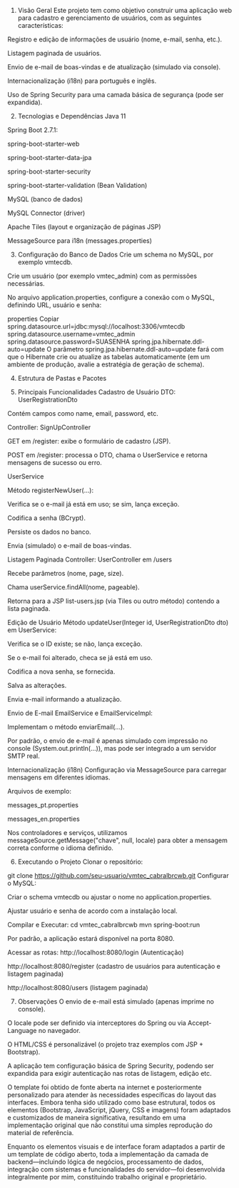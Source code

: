 1. Visão Geral
Este projeto tem como objetivo construir uma aplicação web para cadastro e gerenciamento de usuários, com as seguintes características:

Registro e edição de informações de usuário (nome, e-mail, senha, etc.).

Listagem paginada de usuários.

Envio de e-mail de boas-vindas e de atualização (simulado via console).

Internacionalização (i18n) para português e inglês.

Uso de Spring Security para uma camada básica de segurança (pode ser expandida).

2. Tecnologias e Dependências
Java 11

Spring Boot 2.7.1:

spring-boot-starter-web

spring-boot-starter-data-jpa

spring-boot-starter-security

spring-boot-starter-validation (Bean Validation)

MySQL (banco de dados)

MySQL Connector (driver)

Apache Tiles (layout e organização de páginas JSP)

MessageSource para i18n (messages.properties)

3. Configuração do Banco de Dados
Crie um schema no MySQL, por exemplo vmtecdb.

Crie um usuário (por exemplo vmtec_admin) com as permissões necessárias.

No arquivo application.properties, configure a conexão com o MySQL, definindo URL, usuário e senha:

properties
Copiar
spring.datasource.url=jdbc:mysql://localhost:3306/vmtecdb
spring.datasource.username=vmtec_admin
spring.datasource.password=SUASENHA
spring.jpa.hibernate.ddl-auto=update
O parâmetro spring.jpa.hibernate.ddl-auto=update fará com que o Hibernate crie ou atualize as tabelas automaticamente (em um ambiente de produção, avalie a estratégia de geração de schema).

4. Estrutura de Pastas e Pacotes

5. Principais Funcionalidades
Cadastro de Usuário
DTO: UserRegistrationDto

Contém campos como name, email, password, etc.

Controller: SignUpController

GET em /register: exibe o formulário de cadastro (JSP).

POST em /register: processa o DTO, chama o UserService e retorna mensagens de sucesso ou erro.

UserService

Método registerNewUser(...):

Verifica se o e-mail já está em uso; se sim, lança exceção.

Codifica a senha (BCrypt).

Persiste os dados no banco.

Envia (simulado) o e-mail de boas-vindas.

Listagem Paginada
Controller: UserController em /users

Recebe parâmetros (nome, page, size).

Chama userService.findAll(nome, pageable).

Retorna para a JSP list-users.jsp (via Tiles ou outro método) contendo a lista paginada.

Edição de Usuário
Método updateUser(Integer id, UserRegistrationDto dto) em UserService:

Verifica se o ID existe; se não, lança exceção.

Se o e-mail foi alterado, checa se já está em uso.

Codifica a nova senha, se fornecida.

Salva as alterações.

Envia e-mail informando a atualização.

Envio de E-mail
EmailService e EmailServiceImpl:

Implementam o método enviarEmail(...).

Por padrão, o envio de e-mail é apenas simulado com impressão no console (System.out.println(...)), mas pode ser integrado a um servidor SMTP real.

Internacionalização (i18n)
Configuração via MessageSource para carregar mensagens em diferentes idiomas.

Arquivos de exemplo:

messages_pt.properties

messages_en.properties

Nos controladores e serviços, utilizamos messageSource.getMessage("chave", null, locale) para obter a mensagem correta conforme o idioma definido.

6. Executando o Projeto
Clonar o repositório:

git clone https://github.com/seu-usuario/vmtec_cabralbrcwb.git
Configurar o MySQL:

Criar o schema vmtecdb ou ajustar o nome no application.properties.

Ajustar usuário e senha de acordo com a instalação local.

Compilar e Executar:
cd vmtec_cabralbrcwb
mvn spring-boot:run

Por padrão, a aplicação estará disponível na porta 8080.

Acessar as rotas:
http://localhost:8080/login    (Autenticação)

http://localhost:8080/register (cadastro de usuários para autenticação e listagem paginada)

http://localhost:8080/users (listagem paginada)

7. Observações
O envio de e-mail está simulado (apenas imprime no console).

O locale pode ser definido via interceptores do Spring ou via Accept-Language no navegador.

O HTML/CSS é personalizável (o projeto traz exemplos com JSP + Bootstrap).

A aplicação tem configuração básica de Spring Security, podendo ser expandida para exigir autenticação nas rotas de listagem, edição etc.

O template foi obtido de fonte aberta na internet e posteriormente personalizado para atender às necessidades específicas do layout das interfaces. Embora tenha sido utilizado como base estrutural, todos os elementos (Bootstrap, JavaScript, jQuery, CSS e imagens) foram adaptados e customizados de maneira significativa, resultando em uma implementação original que não constitui uma simples reprodução do material de referência.

Enquanto os elementos visuais e de interface foram adaptados a partir de um template de código aberto, toda a implementação da camada de backend—incluindo lógica de negócios, processamento de dados, integração com sistemas e funcionalidades do servidor—foi desenvolvida integralmente por mim, constituindo trabalho original e proprietário.